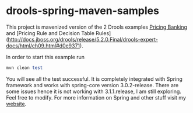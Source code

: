 drools-spring-maven-samples
===========================

This project is mavenized version of the 2 Drools examples [Pricing Banking](http://docs.jboss.org/drools/release/5.2.0.Final/drools-expert-docs/html/ch09.html#d0e9044) and [Pricing Rule and Decision Table Rules] (http://docs.jboss.org/drools/release/5.2.0.Final/drools-expert-docs/html/ch09.html#d0e9371).

In order to start this example run 

```ruby
mvn clean test
```

You will see all the test successful. It is completely integrated with Spring framework and works with spring-core version 3.0.2-release. There are some issues hence it is not working with 3.1.1.release, I am still exploring. Feel free to modify. For more information on Spring and other stuff visit my [website](http://krishnasblog.com).